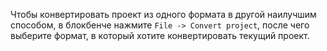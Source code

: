 Чтобы конвертировать проект из одного формата в другой наилучшим способом, в блокбенче нажмите `File -> Convert project`, после чего выберите формат, в который хотите конвертировать текущий проект.